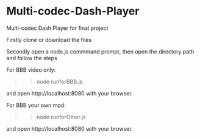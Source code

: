 # Multi-codec-Dash-Player
Multi-codec Dash Player for final project

Firstly clone or download the files

Secondly open a node.js commmand prompt, then open the directory path and follow the steps

For BBB video only:

>>node runforBBB.js

and open http://localhost:8080 with your browser.


For BBB your own mpd:

>>node runforOther.js

and open http://localhost:8080 with your browser.
